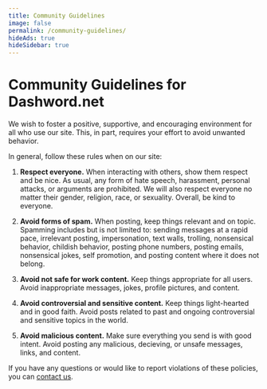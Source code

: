 ```yaml
---
title: Community Guidelines
image: false
permalink: /community-guidelines/
hideAds: true
hideSidebar: true
---
```


<h1>Community Guidelines for Dashword.net</h1>

We wish to foster a positive, supportive, and encouraging environment for all who use our site. This, in part, requires your effort to avoid unwanted behavior.

In general, follow these rules when on our site:

1. **Respect everyone.** When interacting with others, show them respect and be nice. As usual, any form of hate speech, harassment, personal attacks, or arguments are prohibited. We will also respect everyone no matter their gender, religion, race, or sexuality. Overall, be kind to everyone.

2. **Avoid forms of spam.** When posting, keep things relevant and on topic. Spamming includes but is not limited to: sending messages at a rapid pace, irrelevant posting, impersonation, text walls, trolling, nonsensical behavior, childish behavior, posting phone numbers, posting emails, nonsensical jokes, self promotion, and posting content where it does not belong.

3. **Avoid not safe for work content.** Keep things appropriate for all users. Avoid inappropriate messages, jokes, profile pictures, and content.

4. **Avoid controversial and sensitive content.** Keep things light-hearted and in good faith. Avoid posts related to past and ongoing controversial and sensitive topics in the world.

5. **Avoid malicious content.** Make sure everything you send is with good intent. Avoid posting any malicious, decieving, or unsafe messages, links, and content.

If you have any questions or would like to report violations of these policies, you can [contact us](/contact/).

<!-- <h1>Dashword.net Code of Conduct</h1>

## Our Pledge

In the interest of fostering an open and welcoming environment, we as
contributors and maintainers pledge to make participation in our project and
our community a harassment-free experience for everyone, regardless of age, body
size, disability, ethnicity, sex characteristics, gender identity and expression,
level of experience, education, socio-economic status, nationality, personal
appearance, race, religion, or sexual identity and orientation.

## Our Standards

Examples of behavior that contributes to creating a positive environment
include:

* Using welcoming and inclusive language
* Being respectful of differing viewpoints and experiences
* Gracefully accepting constructive criticism
* Focusing on what is best for the community
* Showing empathy towards other community members

Examples of unacceptable behavior by participants include:

* The use of sexualized language or imagery and unwelcome sexual attention or
  advances
* Trolling, insulting/derogatory comments, and personal or political attacks
* Public or private harassment
* Publishing others' private information, such as a physical or electronic
  address, without explicit permission
* Other conduct which could reasonably be considered inappropriate in a
  professional setting

## Our Responsibilities

Project maintainers are responsible for clarifying the standards of acceptable
behavior and are expected to take appropriate and fair corrective action in
response to any instances of unacceptable behavior.

Project maintainers have the right and responsibility to remove, edit, or
reject comments, commits, code, wiki edits, issues, and other contributions
that are not aligned to this Code of Conduct, or to ban temporarily or
permanently any contributor for other behaviors that they deem inappropriate,
threatening, offensive, or harmful.

## Scope

This Code of Conduct applies within all project spaces, and it also applies when
an individual is representing the project or its community in public spaces.
Examples of representing a project or community include using an official
project e-mail address, posting via an official social media account, or acting
as an appointed representative at an online or offline event. Representation of
a project may be further defined and clarified by project maintainers.

## Enforcement

Instances of abusive, harassing, or otherwise unacceptable behavior may be
reported by contacting the project team at [INSERT EMAIL ADDRESS]. All
complaints will be reviewed and investigated and will result in a response that
is deemed necessary and appropriate to the circumstances. The project team is
obligated to maintain confidentiality with regard to the reporter of an incident.
Further details of specific enforcement policies may be posted separately.

Project maintainers who do not follow or enforce the Code of Conduct in good
faith may face temporary or permanent repercussions as determined by other
members of the project's leadership.

## Attribution

This Code of Conduct is adapted from the [Contributor Covenant][homepage], version 1.4,
available at https://www.contributor-covenant.org/version/1/4/code-of-conduct.html

[homepage]: https://www.contributor-covenant.org

For answers to common questions about this code of conduct, see
https://www.contributor-covenant.org/faq -->
